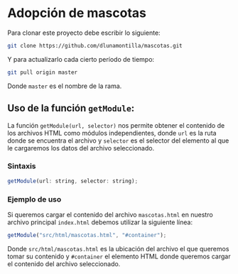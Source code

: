 # Adopción de mascotas

Para clonar este proyecto debe escribir lo siguiente:

```bash
git clone https://github.com/dlunamontilla/mascotas.git
```

Y para actualizarlo cada cierto período de tiempo:

```bash
git pull origin master
```

Donde `master` es el nombre de la rama.

## Uso de la función `getModule`:

La función `getModule(url, selector)` nos permite obtener el contenido de los archivos HTML como módulos independientes, donde `url` es la ruta donde se encuentra el archivo y `selector` es el selector del elemento al que le cargaremos los datos del archivo seleccionado.

### Sintaxis

```js
getModule(url: string, selector: string);

```

### Ejemplo de uso

Si queremos cargar el contenido del archivo `mascotas.html` en nuestro archivo principal `index.html` debemos utilizar la siguiente línea:

```js
getModule("src/html/mascotas.html", "#container");
```

Donde `src/html/mascotas.html` es la ubicación del archivo el que queremos tomar su contenido y `#container` el elemento HTML donde queremos cargar el contenido del archivo seleccionado.